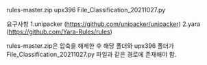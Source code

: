 rules-master.zip
upx396
File_Classification_20211027.py

요구사항
1.unipacker (https://github.com/unipacker/unipacker)
2.yara (https://github.com/Yara-Rules/rules)

rules-master.zip은 압축을 해제한 후 해당 폴더와 upx396 폴더가 File_Classification_20211027.py 파일과 같은 경로에 존재해야 함.
